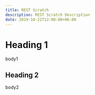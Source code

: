 ```yaml
---
title: REST Scratch
description: REST Scratch Description
date: 2019-10-22T12:00:00+06:00
---
```


# Heading 1

body1

## Heading 2

body2
